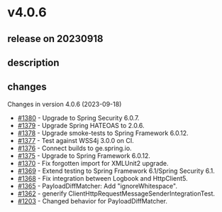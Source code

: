 # v4.0.6

## release on 20230918
## description
## changes
Changes in version 4.0.6 (2023-09-18)

* <a class="issue-link js-issue-link" data-error-text="Failed to load title" data-id="1901307557" data-permission-text="Title is private" data-url="https://github.com/spring-projects/spring-ws/issues/1380" data-hovercard-type="issue" data-hovercard-url="/spring-projects/spring-ws/issues/1380/hovercard" href="https://github.com/spring-projects/spring-ws/issues/1380">#1380</a> - Upgrade to Spring Security 6.0.7.
* <a class="issue-link js-issue-link" data-error-text="Failed to load title" data-id="1898922870" data-permission-text="Title is private" data-url="https://github.com/spring-projects/spring-ws/issues/1379" data-hovercard-type="issue" data-hovercard-url="/spring-projects/spring-ws/issues/1379/hovercard" href="https://github.com/spring-projects/spring-ws/issues/1379">#1379</a> - Upgrade Spring HATEOAS to 2.0.6.
* <a class="issue-link js-issue-link" data-error-text="Failed to load title" data-id="1898920312" data-permission-text="Title is private" data-url="https://github.com/spring-projects/spring-ws/issues/1378" data-hovercard-type="issue" data-hovercard-url="/spring-projects/spring-ws/issues/1378/hovercard" href="https://github.com/spring-projects/spring-ws/issues/1378">#1378</a> - Upgrade smoke-tests to Spring Framework 6.0.12.
* <a class="issue-link js-issue-link" data-error-text="Failed to load title" data-id="1898871836" data-permission-text="Title is private" data-url="https://github.com/spring-projects/spring-ws/issues/1377" data-hovercard-type="issue" data-hovercard-url="/spring-projects/spring-ws/issues/1377/hovercard" href="https://github.com/spring-projects/spring-ws/issues/1377">#1377</a> - Test against WSS4j 3.0.0 on CI.
* <a class="issue-link js-issue-link" data-error-text="Failed to load title" data-id="1896799450" data-permission-text="Title is private" data-url="https://github.com/spring-projects/spring-ws/issues/1376" data-hovercard-type="issue" data-hovercard-url="/spring-projects/spring-ws/issues/1376/hovercard" href="https://github.com/spring-projects/spring-ws/issues/1376">#1376</a> - Connect builds to ge.spring.io.
* <a class="issue-link js-issue-link" data-error-text="Failed to load title" data-id="1896760074" data-permission-text="Title is private" data-url="https://github.com/spring-projects/spring-ws/issues/1375" data-hovercard-type="issue" data-hovercard-url="/spring-projects/spring-ws/issues/1375/hovercard" href="https://github.com/spring-projects/spring-ws/issues/1375">#1375</a> - Upgrade to Spring Framework 6.0.12.
* <a class="issue-link js-issue-link" data-error-text="Failed to load title" data-id="1851918100" data-permission-text="Title is private" data-url="https://github.com/spring-projects/spring-ws/issues/1370" data-hovercard-type="pull_request" data-hovercard-url="/spring-projects/spring-ws/pull/1370/hovercard" href="https://github.com/spring-projects/spring-ws/pull/1370">#1370</a> - Fix forgotten import for XMLUnit2 upgrade.
* <a class="issue-link js-issue-link" data-error-text="Failed to load title" data-id="1843351051" data-permission-text="Title is private" data-url="https://github.com/spring-projects/spring-ws/issues/1369" data-hovercard-type="issue" data-hovercard-url="/spring-projects/spring-ws/issues/1369/hovercard" href="https://github.com/spring-projects/spring-ws/issues/1369">#1369</a> - Extend testing to Spring Framework 6.1/Spring Security 6.1.
* <a class="issue-link js-issue-link" data-error-text="Failed to load title" data-id="1812261172" data-permission-text="Title is private" data-url="https://github.com/spring-projects/spring-ws/issues/1368" data-hovercard-type="pull_request" data-hovercard-url="/spring-projects/spring-ws/pull/1368/hovercard" href="https://github.com/spring-projects/spring-ws/pull/1368">#1368</a> - Fix integration between Logbook and HttpClient5.
* <a class="issue-link js-issue-link" data-error-text="Failed to load title" data-id="1746129015" data-permission-text="Title is private" data-url="https://github.com/spring-projects/spring-ws/issues/1365" data-hovercard-type="pull_request" data-hovercard-url="/spring-projects/spring-ws/pull/1365/hovercard" href="https://github.com/spring-projects/spring-ws/pull/1365">#1365</a> - PayloadDiffMatcher: Add "ignoreWhitespace".
* <a class="issue-link js-issue-link" data-error-text="Failed to load title" data-id="1731138926" data-permission-text="Title is private" data-url="https://github.com/spring-projects/spring-ws/issues/1362" data-hovercard-type="pull_request" data-hovercard-url="/spring-projects/spring-ws/pull/1362/hovercard" href="https://github.com/spring-projects/spring-ws/pull/1362">#1362</a> - generify ClientHttpRequestMessageSenderIntegrationTest.
* <a class="issue-link js-issue-link" data-error-text="Failed to load title" data-id="907571143" data-permission-text="Title is private" data-url="https://github.com/spring-projects/spring-ws/issues/1203" data-hovercard-type="issue" data-hovercard-url="/spring-projects/spring-ws/issues/1203/hovercard" href="https://github.com/spring-projects/spring-ws/issues/1203">#1203</a> - Changed behavior for PayloadDiffMatcher.

